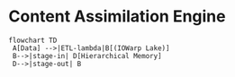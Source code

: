 # Content Assimilation Engine

```mermaid
flowchart TD
 A[Data] -->|ETL-lambda|B[(IOWarp Lake)]
 B-->|stage-in| D[Hierarchical Memory]
 D-->|stage-out| B
```

